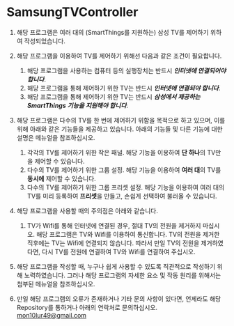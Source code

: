 # SamsungTVController

1. 해당 프로그램은 여러 대의 (SmartThings를 지원하는) 삼성 TV를 제어하기 위하여 작성되었습니다.

2. 해당 프로그램을 이용하여 TV를 제어하기 위해선 다음과 같은 조건이 필요합니다.
    1. 해당 프로그램을 사용하는 컴퓨터 등의 실행장치는 반드시 ***인터넷에 연결되어야 합니다***.
    2. 해당 프로그램을 통해 제어하기 위한 TV는 반드시 ***인터넷에 연결되야 합니다***.
    3. 해당 프로그램을 통해 제어하기 위한 TV는 반드시 ***삼성에서 제공하는 SmartThings 기능을 지원해야 합니다***.   

3. 해당 프로그램은 다수의 TV를 한 번에 제어하기 위함을 목적으로 하고 있으며, 이를 위해 아래와 같은 기능들을 제공하고 있습니다. 아래의 기능들 및 다른 기능에 대한 설명은 메뉴얼을 참조하십시오.
    1. 각각의 TV를 제어하기 위한 작은 패널. 해당 기능을 이용하여 **단 하나**의 TV만을 제어할 수 있습니다.
    2. 다수의 TV를 제어하기 위한 그룹 설정. 해당 기능을 이용하여 **여러 대**의 TV를 **동시에** 제어할 수 있습니다.
    3. 다수의 TV를 제어하기 위한 그룹 프리셋 설정. 해당 기능을 이용하여 여러 대의 TV를 미리 등록하여 **프리셋**을 만들고, 손쉽게 선택하여 불러올 수 있습니다.

4. 해당 프로그램을 사용할 때의 주의점은 아래와 같습니다.
    1. TV가 Wifi를 통해 인터넷에 연결된 경우, 절대 TV의 전원을 제거하지 마십시오. 해당 프로그램은 TV와 Wifi를 이용하여 통신합니다. TV의 전원을 제거한 직후에는 TV는 Wifi에 연결되지 않습니다. 따라서 만일 TV의 전원을 제거하였다면, 다시 TV를 전원에 연결하여 TV와 Wifi를 연결하여 주십시오.

5. 해당 프로그램을 작성할 때, 누구나 쉽게 사용할 수 있도록 직관적으로 작성하기 위해 노력하였습니다. 그러나 해당 프로그램의 자세한 요소 및 작동 원리를 위해서는 첨부된 메뉴얼을 참조하십시오.

6. 만일 해당 프로그램의 오류가 존재하거나 기타 문의 사항이 있다면, 언제라도 해당 Repository를 통하거나 아래의 연락처로 문의하십시오.
mon10lur49@gmail.com
